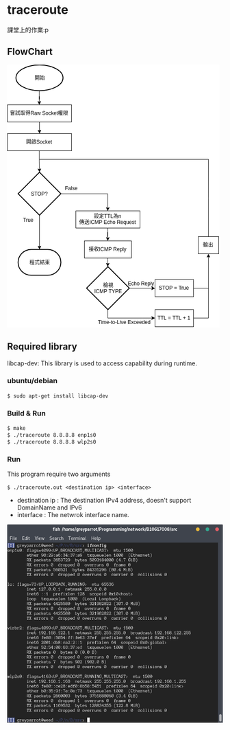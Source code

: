 # traceroute

課堂上的作業:p

## FlowChart

![FlowChart](./images/FlowChart.png)

## Required library

libcap-dev: This library is used to access capability during runtime.

### ubuntu/debian

```shell
$ sudo apt-get install libcap-dev
```

### Build & Run

   ```shell
   $ make
   $ ./traceroute 8.8.8.8 enp1s0
   $ ./traceroute 8.8.8.8 wlp2s0
   ```

### Run

This program require two arguments

```shell
$ ./traceroute.out <destination ip> <interface>
```

- destination ip : The destination IPv4 address, doesn't support DomainName and IPv6
- interface : The netwrok interface name.

![image](./images/image4.png)

